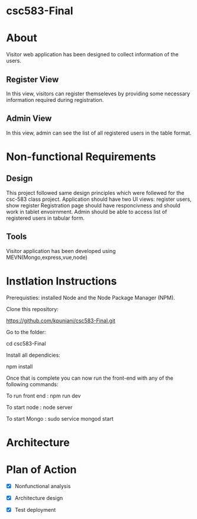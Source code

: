 # csc583-Final

# About
Visitor web application has been designed to collect information of the users.
## Register View

In this view, visitors can register themseleves by providing some necessary information required during registration.

## Admin View

In this view, admin can see the list of all registered users in the table format.

# Non-functional Requirements

## Design 

This project followed same design principles which were follewed for the csc-583 class project.
Application should have two UI views: register users, show register
Registration page should have responcivness and should work in tablet envoirnment.
Admin should be able to access list of registered users in tabular form.

## Tools

Visitor application has been developed using MEVN(Mongo,express,vue,node)


# Instlation Instructions

Prerequisties: installed Node and the Node Package Manager (NPM).

Clone this repository:

https://github.com/kpuniani/csc583-Final.git

Go to the folder:

cd csc583-Final

Install all dependicies:

npm install 

Once that is complete you can now run the front-end with any of the following commands:

To run front end : npm run dev

To start node : node server

To start Mongo : sudo service mongod start


# Architecture 




# Plan of Action


- [x] Nonfunctional analysis
- [x] Architecture design
- [x] Test deployment



